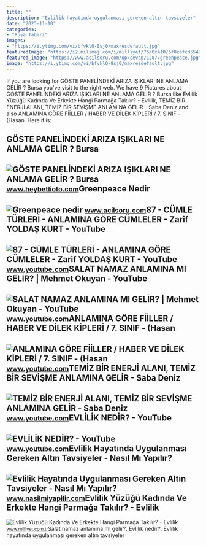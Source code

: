 ```yaml
---
title: ""
description: "Evlilik hayatında uygulanması gereken altın tavsiyeler"
date: "2023-11-10"
categories:
- "Ruya Tabiri"
images:
- "https://i.ytimg.com/vi/bfvklQ-8sj0/maxresdefault.jpg"
featuredImage: "https://i2.milimaj.com/i/milliyet/75/0x410/5f8cefcd5542872004690118.jpg"
featured_image: "https://www.acilsoru.com/up/cevap/1207/greenpeace.jpg"
image: "https://i.ytimg.com/vi/bfvklQ-8sj0/maxresdefault.jpg"
---
```


If you are looking for GÖSTE PANELİNDEKİ ARIZA IŞIKLARI NE ANLAMA GELİR ? Bursa you've visit to the right web. We have 9 Pictures about GÖSTE PANELİNDEKİ ARIZA IŞIKLARI NE ANLAMA GELİR ? Bursa like Evlilik Yüzüğü Kadında Ve Erkekte Hangi Parmağa Takılır? - Evlilik, TEMİZ BİR ENERJİ ALANI, TEMİZ BİR SEVİŞME ANLAMINA GELİR - Saba Deniz and also ANLAMINA GÖRE FİİLLER / HABER VE DİLEK KİPLERİ / 7. SINIF - (Hasan. Here it is:

GÖSTE PANELİNDEKİ ARIZA IŞIKLARI NE ANLAMA GELİR ? Bursa
--------------------------------------------------------

 ![GÖSTE PANELİNDEKİ ARIZA IŞIKLARI NE ANLAMA GELİR ? Bursa](https://www.heybetlioto.com/sayfa/p1a6kthvp31rhq1g031h8n1irj101g3.jpg) <small>www.heybetlioto.com</small>Greenpeace Nedir
----------------

 ![Greenpeace nedir](https://www.acilsoru.com/up/cevap/1207/greenpeace.jpg) <small>www.acilsoru.com</small>87 - CÜMLE TÜRLERİ - ANLAMINA GÖRE CÜMLELER - Zarif YOLDAŞ KURT - YouTube
-------------------------------------------------------------------------

 ![87 - CÜMLE TÜRLERİ - ANLAMINA GÖRE CÜMLELER - Zarif YOLDAŞ KURT - YouTube](https://i.ytimg.com/vi/bfvklQ-8sj0/maxresdefault.jpg) <small>www.youtube.com</small>SALAT NAMAZ ANLAMINA MI GELİR? | Mehmet Okuyan - YouTube
--------------------------------------------------------

 ![SALAT NAMAZ ANLAMINA MI GELİR? | Mehmet Okuyan - YouTube](https://i.ytimg.com/vi/VfTg5YAkoF4/maxresdefault.jpg) <small>www.youtube.com</small>ANLAMINA GÖRE FİİLLER / HABER VE DİLEK KİPLERİ / 7. SINIF - (Hasan
------------------------------------------------------------------

 ![ANLAMINA GÖRE FİİLLER / HABER VE DİLEK KİPLERİ / 7. SINIF - (Hasan](https://i.ytimg.com/vi/JqvSgnSc_Go/maxresdefault.jpg) <small>www.youtube.com</small>TEMİZ BİR ENERJİ ALANI, TEMİZ BİR SEVİŞME ANLAMINA GELİR - Saba Deniz
---------------------------------------------------------------------

 ![TEMİZ BİR ENERJİ ALANI, TEMİZ BİR SEVİŞME ANLAMINA GELİR - Saba Deniz](https://i.ytimg.com/vi/Y15FBtTNgNk/maxresdefault.jpg) <small>www.youtube.com</small>EVLİLİK NEDİR? - YouTube
------------------------

 ![EVLİLİK NEDİR? - YouTube](https://i.ytimg.com/vi/WhDQe2XeZ1s/maxresdefault.jpg) <small>www.youtube.com</small>Evlilik Hayatında Uygulanması Gereken Altın Tavsiyeler - Nasıl Mı Yapılır?
--------------------------------------------------------------------------

 ![Evlilik Hayatında Uygulanması Gereken Altın Tavsiyeler - Nasıl Mı Yapılır?](https://www.nasilmiyapilir.com/wp-content/uploads/2022/09/evlilik-hayatinda-uygulanmasi-gereken-altin-tavsiyeler-nasilmiyapilircom.jpg) <small>www.nasilmiyapilir.com</small>Evlilik Yüzüğü Kadında Ve Erkekte Hangi Parmağa Takılır? - Evlilik
------------------------------------------------------------------

 ![Evlilik Yüzüğü Kadında Ve Erkekte Hangi Parmağa Takılır? - Evlilik](https://i2.milimaj.com/i/milliyet/75/0x410/5f8cefcd5542872004690118.jpg) <small>www.milliyet.com.tr</small>Salat namaz anlamina mi geli̇r?. Evli̇li̇k nedi̇r?. Evlilik hayatında uygulanması gereken altın tavsiyeler
